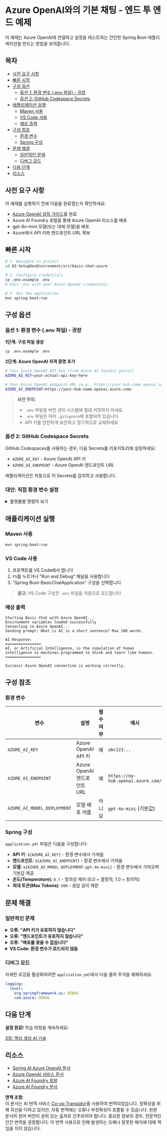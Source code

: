 <!--
CO_OP_TRANSLATOR_METADATA:
{
  "original_hash": "2289320a74aeca1eb844cd7d3a7a9e12",
  "translation_date": "2025-07-21T16:27:24+00:00",
  "source_file": "02-SetupDevEnvironment/src/basic-chat-azure/README.md",
  "language_code": "ko"
}
-->
# Azure OpenAI와의 기본 채팅 - 엔드 투 엔드 예제

이 예제는 Azure OpenAI에 연결하고 설정을 테스트하는 간단한 Spring Boot 애플리케이션을 만드는 방법을 보여줍니다.

## 목차

- [사전 요구 사항](../../../../../02-SetupDevEnvironment/src/basic-chat-azure)
- [빠른 시작](../../../../../02-SetupDevEnvironment/src/basic-chat-azure)
- [구성 옵션](../../../../../02-SetupDevEnvironment/src/basic-chat-azure)
  - [옵션 1: 환경 변수 (.env 파일) - 권장](../../../../../02-SetupDevEnvironment/src/basic-chat-azure)
  - [옵션 2: GitHub Codespace Secrets](../../../../../02-SetupDevEnvironment/src/basic-chat-azure)
- [애플리케이션 실행](../../../../../02-SetupDevEnvironment/src/basic-chat-azure)
  - [Maven 사용](../../../../../02-SetupDevEnvironment/src/basic-chat-azure)
  - [VS Code 사용](../../../../../02-SetupDevEnvironment/src/basic-chat-azure)
  - [예상 출력](../../../../../02-SetupDevEnvironment/src/basic-chat-azure)
- [구성 참조](../../../../../02-SetupDevEnvironment/src/basic-chat-azure)
  - [환경 변수](../../../../../02-SetupDevEnvironment/src/basic-chat-azure)
  - [Spring 구성](../../../../../02-SetupDevEnvironment/src/basic-chat-azure)
- [문제 해결](../../../../../02-SetupDevEnvironment/src/basic-chat-azure)
  - [일반적인 문제](../../../../../02-SetupDevEnvironment/src/basic-chat-azure)
  - [디버그 모드](../../../../../02-SetupDevEnvironment/src/basic-chat-azure)
- [다음 단계](../../../../../02-SetupDevEnvironment/src/basic-chat-azure)
- [리소스](../../../../../02-SetupDevEnvironment/src/basic-chat-azure)

## 사전 요구 사항

이 예제를 실행하기 전에 다음을 완료했는지 확인하세요:

- [Azure OpenAI 설정 가이드](../../getting-started-azure-openai.md)를 완료  
- Azure AI Foundry 포털을 통해 Azure OpenAI 리소스를 배포  
- gpt-4o-mini 모델(또는 대체 모델)을 배포  
- Azure에서 API 키와 엔드포인트 URL 확보  

## 빠른 시작

```bash
# 1. Navigate to project
cd 02-SetupDevEnvironment/src/basic-chat-azure

# 2. Configure credentials
cp .env.example .env
# Edit .env with your Azure OpenAI credentials

# 3. Run the application
mvn spring-boot:run
```

## 구성 옵션

### 옵션 1: 환경 변수 (.env 파일) - 권장

**1단계: 구성 파일 생성**  
```bash
cp .env.example .env
```

**2단계: Azure OpenAI 자격 증명 추가**  
```bash
# Your Azure OpenAI API key (from Azure AI Foundry portal)
AZURE_AI_KEY=your-actual-api-key-here

# Your Azure OpenAI endpoint URL (e.g., https://your-hub-name.openai.azure.com/)
AZURE_AI_ENDPOINT=https://your-hub-name.openai.azure.com/
```

> **보안 주의**:  
> - `.env` 파일을 버전 관리 시스템에 절대 커밋하지 마세요  
> - `.env` 파일은 이미 `.gitignore`에 포함되어 있습니다  
> - API 키를 안전하게 보관하고 정기적으로 교체하세요  

### 옵션 2: GitHub Codespace Secrets

GitHub Codespaces를 사용하는 경우, 다음 Secrets를 리포지토리에 설정하세요:
- `AZURE_AI_KEY` - Azure OpenAI API 키
- `AZURE_AI_ENDPOINT` - Azure OpenAI 엔드포인트 URL

애플리케이션은 자동으로 이 Secrets를 감지하고 사용합니다.

### 대안: 직접 환경 변수 설정

<details>
<summary>플랫폼별 명령어 보기</summary>

**Linux/macOS (bash/zsh):**  
```bash
export AZURE_AI_KEY=your-actual-api-key-here
export AZURE_AI_ENDPOINT=https://your-hub-name.openai.azure.com/
```

**Windows (Command Prompt):**  
```cmd
set AZURE_AI_KEY=your-actual-api-key-here
set AZURE_AI_ENDPOINT=https://your-hub-name.openai.azure.com/
```

**Windows (PowerShell):**  
```powershell
$env:AZURE_AI_KEY="your-actual-api-key-here"
$env:AZURE_AI_ENDPOINT="https://your-hub-name.openai.azure.com/"
```
</details>

## 애플리케이션 실행

### Maven 사용

```bash
mvn spring-boot:run
```

### VS Code 사용

1. 프로젝트를 VS Code에서 엽니다  
2. `F5`를 누르거나 "Run and Debug" 패널을 사용합니다  
3. "Spring Boot-BasicChatApplication" 구성을 선택합니다  

> **참고**: VS Code 구성은 `.env` 파일을 자동으로 로드합니다  

### 예상 출력

```
Starting Basic Chat with Azure OpenAI...
Environment variables loaded successfully
Connecting to Azure OpenAI...
Sending prompt: What is AI in a short sentence? Max 100 words.

AI Response:
================
AI, or Artificial Intelligence, is the simulation of human intelligence in machines programmed to think and learn like humans.
================

Success! Azure OpenAI connection is working correctly.
```

## 구성 참조

### 환경 변수

| 변수 | 설명 | 필수 여부 | 예시 |
|------|------|-----------|------|
| `AZURE_AI_KEY` | Azure OpenAI API 키 | 예 | `abc123...` |
| `AZURE_AI_ENDPOINT` | Azure OpenAI 엔드포인트 URL | 예 | `https://my-hub.openai.azure.com/` |
| `AZURE_AI_MODEL_DEPLOYMENT` | 모델 배포 이름 | 아니요 | `gpt-4o-mini` (기본값) |

### Spring 구성

`application.yml` 파일은 다음을 구성합니다:
- **API 키**: `${AZURE_AI_KEY}` - 환경 변수에서 가져옴  
- **엔드포인트**: `${AZURE_AI_ENDPOINT}` - 환경 변수에서 가져옴  
- **모델**: `${AZURE_AI_MODEL_DEPLOYMENT:gpt-4o-mini}` - 환경 변수에서 가져오며 기본값 제공  
- **온도(Temperature)**: `0.7` - 창의성 제어 (0.0 = 결정적, 1.0 = 창의적)  
- **최대 토큰(Max Tokens)**: `500` - 응답 길이 제한  

## 문제 해결

### 일반적인 문제

<details>
<summary><strong>오류: "API 키가 유효하지 않습니다"</strong></summary>

- `.env` 파일에 `AZURE_AI_KEY`가 올바르게 설정되었는지 확인하세요  
- Azure AI Foundry 포털에서 API 키를 정확히 복사했는지 확인하세요  
- 키 주변에 공백이나 따옴표가 없는지 확인하세요  
</details>

<details>
<summary><strong>오류: "엔드포인트가 유효하지 않습니다"</strong></summary>

- `AZURE_AI_ENDPOINT`에 전체 URL이 포함되어 있는지 확인하세요 (예: `https://your-hub-name.openai.azure.com/`)  
- 슬래시(`/`) 일관성을 확인하세요  
- 엔드포인트가 Azure 배포 지역과 일치하는지 확인하세요  
</details>

<details>
<summary><strong>오류: "배포를 찾을 수 없습니다"</strong></summary>

- 모델 배포 이름이 Azure에 배포된 이름과 정확히 일치하는지 확인하세요  
- 모델이 성공적으로 배포되고 활성 상태인지 확인하세요  
- 기본 배포 이름인 `gpt-4o-mini`를 사용해 보세요  
</details>

<details>
<summary><strong>VS Code: 환경 변수가 로드되지 않음</strong></summary>

- `.env` 파일이 프로젝트 루트 디렉토리(예: `pom.xml`과 동일한 수준)에 있는지 확인하세요  
- VS Code의 통합 터미널에서 `mvn spring-boot:run`을 실행해 보세요  
- VS Code Java 확장이 제대로 설치되었는지 확인하세요  
- 실행 구성에 `"envFile": "${workspaceFolder}/.env"`가 포함되어 있는지 확인하세요  
</details>

### 디버그 모드

자세한 로깅을 활성화하려면 `application.yml`에서 다음 줄의 주석을 해제하세요:

```yaml
logging:
  level:
    org.springframework.ai: DEBUG
    com.azure: DEBUG
```

## 다음 단계

**설정 완료!** 학습 여정을 계속하세요:

[3장: 핵심 생성 AI 기술](../../../03-CoreGenerativeAITechniques/README.md)

## 리소스

- [Spring AI Azure OpenAI 문서](https://docs.spring.io/spring-ai/reference/api/clients/azure-openai-chat.html)  
- [Azure OpenAI 서비스 문서](https://learn.microsoft.com/azure/ai-services/openai/)  
- [Azure AI Foundry 포털](https://ai.azure.com/)  
- [Azure AI Foundry 문서](https://learn.microsoft.com/azure/ai-foundry/how-to/create-projects?tabs=ai-foundry&pivots=hub-project)  

**면책 조항**:  
이 문서는 AI 번역 서비스 [Co-op Translator](https://github.com/Azure/co-op-translator)를 사용하여 번역되었습니다. 정확성을 위해 최선을 다하고 있지만, 자동 번역에는 오류나 부정확성이 포함될 수 있습니다. 원본 문서의 원어 버전이 권위 있는 출처로 간주되어야 합니다. 중요한 정보의 경우, 전문적인 인간 번역을 권장합니다. 이 번역 사용으로 인해 발생하는 오해나 잘못된 해석에 대해 책임을 지지 않습니다.